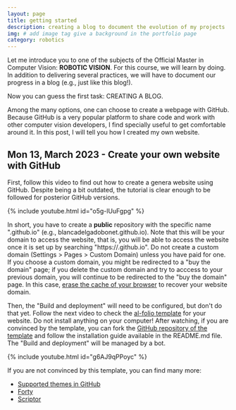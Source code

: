 ```yaml
---
layout: page
title: getting started
description: creating a blog to document the evolution of my projects
img: # add image tag give a background in the portfolio page
category: robotics
---
```


Let me introduce you to one of the subjects of the Official Master in Computer Vision: **ROBOTIC VISION**. For this course, we will learn by doing. In addition to delivering several practices, we will have to document our progress in a blog (e.g., just like this blog!).

Now you can guess the first task: CREATING A BLOG.

Among the many options, one can choose to create a webpage with GitHub. Because GitHub is a very popular platform to share code and work with other computer vision developers, I find specially useful to get comfortable around it. In this post, I will tell you how I created my own website.

## Mon 13, March 2023 - Create your own website with GitHub

First, follow this video to find out how to create a genera website using GitHub. Despite being a bit outdated, the tutorial is clear enough to be followed for posterior GitHub versions.

{% include youtube.html id="o5g-lUuFgpg" %}

In short, you have to create a **public** repository with the specific name "<account name>.github.io" (e.g., blancadelgadobonet.github.io). Note that this will be your domain to access the website, that is, you will be able to access the website once it is set up by searching "https://<account name>.github.io". Do not create a custom domain (Settings > Pages > Custom Domain) unless you have paid for one. If you choose a custom domain, you might be redirected to a "buy the domain" page; if you delete the custom domain and try to acccess to your previous domain, you will continue to be redirected to the "buy the domain" page. In this case, [erase the cache of your browser](https://oit.colorado.edu/tutorial/clear-web-browser-cache-safari) to recover your website domain.

Then, the "Build and deployment" will need to be configured, but don't do that yet. Follow the next video to check the [al-folio template](https://alshedivat.github.io/al-folio/) for your website. Do not install anything on your computer! After watching, if you are convinced by the template, you can fork the [GitHub repository of the template](https://github.com/alshedivat/al-folio) and follow the installation guide available in the README.md file. The "Build and deployment" will be managed by a bot.

{% include youtube.html id="g6AJ9qPPoyc" %}
  
If you are not convinced by this template, you can find many more:
  
  - [Supported themes in GitHub](https://pages.github.com/themes/)
  - [Forty](https://jekyllthemes.io/theme/forty-jekyll-theme)
  - [Scriptor](https://scriptor-jekyll.netlify.app/graphic-designer-on-the-road)
